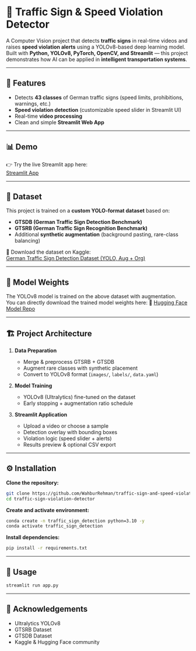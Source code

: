 # 🚦 Traffic Sign & Speed Violation Detector

A Computer Vision project that detects **traffic signs** in real-time videos and raises **speed violation alerts** using a YOLOv8-based deep learning model.  
Built with **Python, YOLOv8, PyTorch, OpenCV, and Streamlit** — this project demonstrates how AI can be applied in **intelligent transportation systems**.

---

## 📌 Features
- Detects **43 classes** of German traffic signs (speed limits, prohibitions, warnings, etc.)
- **Speed violation detection** (customizable speed slider in Streamlit UI)
- Real-time **video processing**
- Clean and simple **Streamlit Web App**

---

## 📊 Demo
👉 Try the live Streamlit app here:  
[Streamlit App](https://traffic-sign-and-speed-violation-detector-fseayw3pwclcsxf3tivu.streamlit.app/)

---

## 📂 Dataset
This project is trained on a **custom YOLO-format dataset** based on:

- **GTSDB (German Traffic Sign Detection Benchmark)**  
- **GTSRB (German Traffic Sign Recognition Benchmark)**  
- Additional **synthetic augmentation** (background pasting, rare-class balancing)

🔗 Download the dataset on Kaggle:  
[German Traffic Sign Detection Dataset (YOLO, Aug + Org)](https://www.kaggle.com/datasets/wahburrehman/german-traffic-signs-detection-yolo-aug-org)

---

## 🧠 Model Weights
The YOLOv8 model is trained on the above dataset with augmentation.  
You can directly download the trained model weights here:
🔗 [Hugging Face Model Repo](https://huggingface.co/WahburRehman/traffic-sign-detector/tree/main)

---

## 🏗️ Project Architecture
1. **Data Preparation**  
   - Merge & preprocess GTSRB + GTSDB  
   - Augment rare classes with synthetic placement  
   - Convert to YOLOv8 format (`images/`, `labels/`, `data.yaml`)

2. **Model Training**  
   - YOLOv8 (Ultralytics) fine-tuned on the dataset  
   - Early stopping + augmentation ratio schedule

3. **Streamlit Application**  
   - Upload a video or choose a sample  
   - Detection overlay with bounding boxes  
   - Violation logic (speed slider + alerts)  
   - Results preview & optional CSV export

---

## ⚙️ Installation
**Clone the repository:**
```bash
git clone https://github.com/WahburRehman/traffic-sign-and-speed-violation-detector.git
cd traffic-sign-violation-detector
```
**Create and activate environment:**
```bash
conda create -n traffic_sign_detection python=3.10 -y
conda activate traffic_sign_detection
```
**Install dependencies:**
```bash
pip install -r requirements.txt
```
---

## 🚀 Usage
```bash
streamlit run app.py
```
---

## 🙌 Acknowledgements
- Ultralytics YOLOv8
- GTSRB Dataset
- GTSDB Dataset
- Kaggle & Hugging Face community
